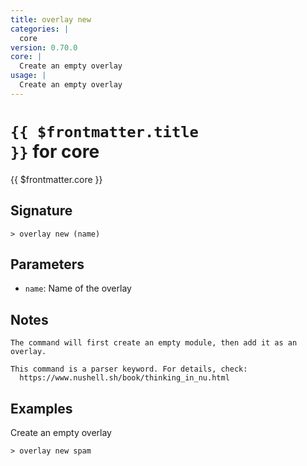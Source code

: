```yaml
---
title: overlay new
categories: |
  core
version: 0.70.0
core: |
  Create an empty overlay
usage: |
  Create an empty overlay
---
```


# <code>{{ $frontmatter.title }}</code> for core

<div class='command-title'>{{ $frontmatter.core }}</div>

## Signature

```> overlay new (name)```

## Parameters

 -  `name`: Name of the overlay

## Notes
```text
The command will first create an empty module, then add it as an overlay.

This command is a parser keyword. For details, check:
  https://www.nushell.sh/book/thinking_in_nu.html
```
## Examples

Create an empty overlay
```shell
> overlay new spam
```
